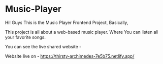 # Music-Player

Hi! Guys This is the Music Player Frontend Project, Basically, 

This project is all about a web-based music player. Where You can listen all your favorite songs.

You can see the live shared website - 

Website live on -  https://thirsty-archimedes-7e5b75.netlify.app/
